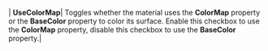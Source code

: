 | **UseColorMap**| Toggles whether the material uses the **ColorMap** property or the **BaseColor** property to color its surface. Enable this checkbox to use the **ColorMap** property, disable this checkbox to use the **BaseColor** property.|
